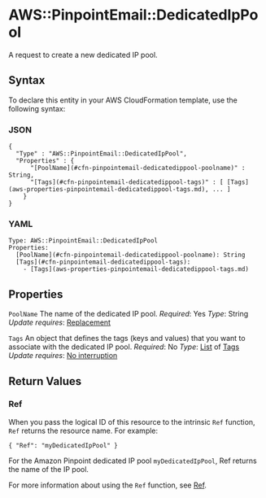 # AWS::PinpointEmail::DedicatedIpPool<a name="aws-resource-pinpointemail-dedicatedippool"></a>

A request to create a new dedicated IP pool\.

## Syntax<a name="aws-resource-pinpointemail-dedicatedippool-syntax"></a>

To declare this entity in your AWS CloudFormation template, use the following syntax:

### JSON<a name="aws-resource-pinpointemail-dedicatedippool-syntax.json"></a>

```
{
  "Type" : "AWS::PinpointEmail::DedicatedIpPool",
  "Properties" : {
      "[PoolName](#cfn-pinpointemail-dedicatedippool-poolname)" : String,
      "[Tags](#cfn-pinpointemail-dedicatedippool-tags)" : [ [Tags](aws-properties-pinpointemail-dedicatedippool-tags.md), ... ]
    }
}
```

### YAML<a name="aws-resource-pinpointemail-dedicatedippool-syntax.yaml"></a>

```
Type: AWS::PinpointEmail::DedicatedIpPool
Properties:
  [PoolName](#cfn-pinpointemail-dedicatedippool-poolname): String
  [Tags](#cfn-pinpointemail-dedicatedippool-tags):
    - [Tags](aws-properties-pinpointemail-dedicatedippool-tags.md)
```

## Properties<a name="aws-resource-pinpointemail-dedicatedippool-properties"></a>

`PoolName`  <a name="cfn-pinpointemail-dedicatedippool-poolname"></a>
The name of the dedicated IP pool\.
*Required*: Yes
*Type*: String
*Update requires*: [Replacement](https://docs.aws.amazon.com/AWSCloudFormation/latest/UserGuide/using-cfn-updating-stacks-update-behaviors.html#update-replacement)

`Tags`  <a name="cfn-pinpointemail-dedicatedippool-tags"></a>
An object that defines the tags \(keys and values\) that you want to associate with the dedicated IP pool\.
*Required*: No
*Type*: [List](aws-properties-pinpointemail-dedicatedippool-tags.md) of [Tags](aws-properties-pinpointemail-dedicatedippool-tags.md)
*Update requires*: [No interruption](https://docs.aws.amazon.com/AWSCloudFormation/latest/UserGuide/using-cfn-updating-stacks-update-behaviors.html#update-no-interrupt)

## Return Values<a name="aws-resource-pinpointemail-dedicatedippool-return-values"></a>

### Ref<a name="aws-resource-pinpointemail-dedicatedippool-return-values-ref"></a>

When you pass the logical ID of this resource to the intrinsic `Ref` function, `Ref` returns the resource name\. For example:

 `{ "Ref": "myDedicatedIpPool" }`

For the Amazon Pinpoint dedicated IP pool `myDedicatedIpPool`, Ref returns the name of the IP pool\.

For more information about using the `Ref` function, see [Ref](https://docs.aws.amazon.com/AWSCloudFormation/latest/UserGuide/intrinsic-function-reference-ref.html)\.
